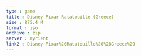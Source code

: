 ```yaml
---
type : game
title : Disney-Pixar Ratatouille (Greece)
size : 875.4 M
format : iso
archive : zip
server : myrient
link2 : Disney-Pixar%20Ratatouille%20%28Greece%29
---
```

